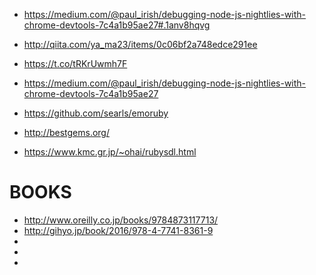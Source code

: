 
- https://medium.com/@paul_irish/debugging-node-js-nightlies-with-chrome-devtools-7c4a1b95ae27#.1anv8hqvg

- http://qiita.com/ya_ma23/items/0c06bf2a748edce291ee

- https://t.co/tRKrUwmh7F

- https://medium.com/@paul_irish/debugging-node-js-nightlies-with-chrome-devtools-7c4a1b95ae27

- https://github.com/searls/emoruby

- http://bestgems.org/

- https://www.kmc.gr.jp/~ohai/rubysdl.html

BOOKS
=====

- http://www.oreilly.co.jp/books/9784873117713/
- http://gihyo.jp/book/2016/978-4-7741-8361-9
- 
- 
- 